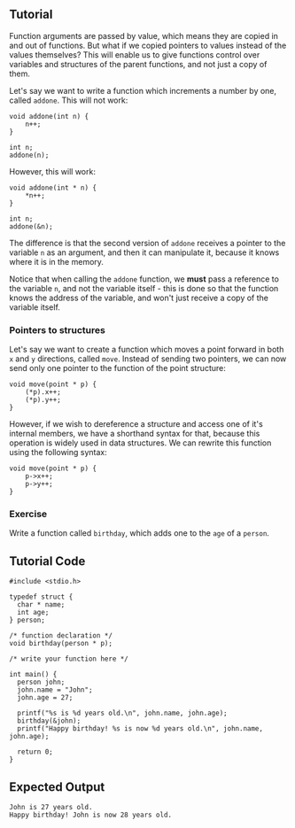 Tutorial
--------

Function arguments are passed by value, which means they are copied in and out of functions. But what if we copied pointers to values instead of the values themselves? This will enable us to give functions control over variables and structures of the parent functions, and not just a copy of them. 

Let's say we want to write a function which increments a number by one, called `addone`. This will not work:

    void addone(int n) {
        n++;
    }

    int n;
    addone(n);

However, this will work:

    void addone(int * n) {
        *n++;
    }

    int n;
    addone(&n);

The difference is that the second version of `addone` receives a pointer to the variable `n` as an argument, and then it can manipulate it, because it knows where it is in the memory.

Notice that when calling the `addone` function, we **must** pass a reference to the variable `n`, and not the variable itself - this is done so that the function knows the address of the variable, and won't just receive a copy of the variable itself.

### Pointers to structures

Let's say we want to create a function which moves a point forward in both `x` and `y` directions, called `move`. Instead of sending two pointers, we can now send only one pointer to the function of the point structure:

    void move(point * p) {
        (*p).x++;
        (*p).y++;
    }

However, if we wish to dereference a structure and access one of it's internal members, we have a shorthand syntax for that, because this operation is widely used in data structures. We can rewrite this function using the following syntax:

    void move(point * p) {
        p->x++;
        p->y++;
    }

### Exercise

Write a function called `birthday`, which adds one to the `age` of a `person`.

Tutorial Code
-------------

	#include <stdio.h>

	typedef struct {
	  char * name;
	  int age;
	} person;

	/* function declaration */
	void birthday(person * p);

	/* write your function here */

	int main() {
	  person john;
	  john.name = "John";
	  john.age = 27;

	  printf("%s is %d years old.\n", john.name, john.age);
	  birthday(&john);
	  printf("Happy birthday! %s is now %d years old.\n", john.name, john.age);

	  return 0;
	}

Expected Output
---------------
	John is 27 years old.
	Happy birthday! John is now 28 years old.
